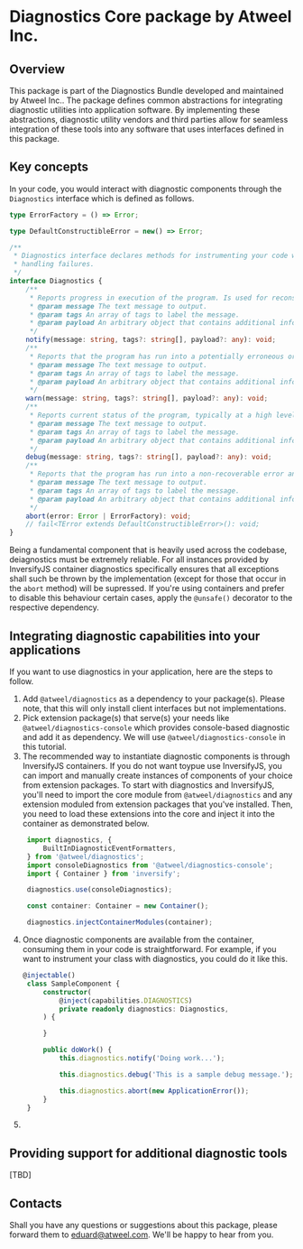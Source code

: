 # Diagnostics Core package by Atweel Inc.

## Overview

This package is part of the Diagnostics Bundle developed and maintained by Atweel Inc.. The package defines common abstractions for integrating diagnostic utilities into application software. By implementing these abstractions, diagnostic utility vendors and third parties allow for seamless integration of these tools into any software that uses interfaces defined in this package.

## Key concepts

In your code, you would interact with diagnostic components through the `Diagnostics` interface which is defined as follows.

```typescript
type ErrorFactory = () => Error;

type DefaultConstructibleError = new() => Error;

/**
 * Diagnostics interface declares methods for instrumenting your code with diagnostic messages and
 * handling failures.
 */
interface Diagnostics {
    /**
     * Reports progress in execution of the program. Is used for reconstructing execution path.
     * @param message The text message to output.
     * @param tags An array of tags to label the message.
     * @param payload An arbitrary object that contains additional information about the event.
     */
    notify(message: string, tags?: string[], payload?: any): void;
    /**
     * Reports that the program has run into a potentially erroneous or dangerous situation.
     * @param message The text message to output.
     * @param tags An array of tags to label the message.
     * @param payload An arbitrary object that contains additional information about the event.
     */
    warn(message: string, tags?: string[], payload?: any): void;
    /**
     * Reports current status of the program, typically at a high level of detail; used for debugging.
     * @param message The text message to output.
     * @param tags An array of tags to label the message.
     * @param payload An arbitrary object that contains additional information about the event.
     */
    debug(message: string, tags?: string[], payload?: any): void;
    /**
     * Reports that the program has run into a non-recoverable error and aborts execution with the specified error.
     * @param message The text message to output.
     * @param tags An array of tags to label the message.
     * @param payload An arbitrary object that contains additional information about the event.
     */
    abort(error: Error | ErrorFactory): void;
    // fail<TError extends DefaultConstructibleError>(): void;
}
```

Being a fundamental component that is heavily used across the codebase, deiagnostics must be extremely reliable. For all instances provided by InversifyJS container diagnostics specifically ensures that all exceptions shall such be thrown by the implementation (except for those that occur in the `abort` method) will be supressed. If you're using containers and prefer to disable this behaviour certain cases, apply the `@unsafe()` decorator to the respective dependency.

## Integrating diagnostic capabilities into your applications

If you want to use diagnostics in your application, here are the steps to follow.

1. Add `@atweel/diagnostics` as a dependency to your package(s). Please note, that this will only install client interfaces but not implementations.
2. Pick extension package(s) that serve(s) your needs like `@atweel/diagnostics-console` which provides console-based diagnostic and add it as dependency. We will use `@atweel/diagnostics-console` in this tutorial.
3. The recommended way to instantiate diagnostic components is through InversifyJS containers. If you do not want toypue  use InversifyJS, you can import and manually create instances of components of your choice from extension packages. To start with diagnostics and InversifyJS, you'll need to import the core module from `@atweel/diagnostics` and any extension moduled from extension packages that you've installed. Then, you need to load these extensions into the core and inject it into the container as demonstrated below.
   ```typescript
    import diagnostics, {
        BuiltInDiagnosticEventFormatters,
    } from '@atweel/diagnostics';
    import consoleDiagnostics from '@atweel/diagnostics-console';
    import { Container } from 'inversify';

    diagnostics.use(consoleDiagnostics);

    const container: Container = new Container();

    diagnostics.injectContainerModules(container);
   ```
4. Once diagnostic components are available from the container, consuming them in your code is straightforward. For example, if you want to instrument your class with diagnostics, you could do it like this.
   ```typescript
   @injectable()
    class SampleComponent {
        constructor(
            @inject(capabilities.DIAGNOSTICS)
            private readonly diagnostics: Diagnostics,
        ) {

        }

        public doWork() {
            this.diagnostics.notify('Doing work...');

            this.diagnostics.debug('This is a sample debug message.');

            this.diagnostics.abort(new ApplicationError());
        }
    }
   ```
5. 
## Providing support for additional diagnostic tools

[TBD]

## Contacts
Shall you have any questions or suggestions about this package, please forward them to eduard@atweel.com. We'll be happy to hear from you.